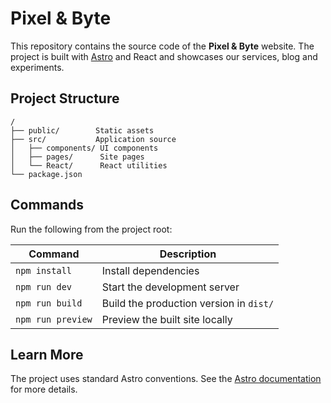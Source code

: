# Pixel & Byte

This repository contains the source code of the **Pixel & Byte** website. The project is built with [Astro](https://astro.build) and React and showcases our services, blog and experiments.

## Project Structure

```
/
├── public/        Static assets
├── src/           Application source
│   ├── components/ UI components
│   ├── pages/      Site pages
│   └── React/      React utilities
└── package.json
```

## Commands

Run the following from the project root:

| Command          | Description                          |
|------------------|--------------------------------------|
| `npm install`    | Install dependencies                 |
| `npm run dev`    | Start the development server         |
| `npm run build`  | Build the production version in `dist/` |
| `npm run preview`| Preview the built site locally       |

## Learn More

The project uses standard Astro conventions. See the [Astro documentation](https://docs.astro.build/) for more details.
